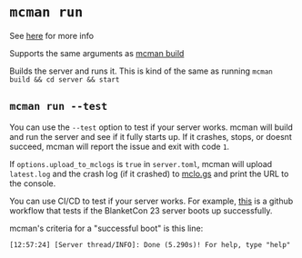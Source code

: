 # `mcman run`

See [here](../tutorials/building.md) for more info

Supports the same arguments as [mcman build](./build.md)

Builds the server and runs it. This is kind of the same as running `mcman build && cd server && start`

## `mcman run --test`

You can use the `--test` option to test if your server works. mcman will build and run the server and see if it fully starts up. If it crashes, stops, or doesnt succeed, mcman will report the issue and exit with code `1`.

If `options.upload_to_mclogs` is `true` in `server.toml`, mcman will upload `latest.log` and the crash log (if it crashed) to [mclo.gs](https://mclo.gs/) and print the URL to the console.

You can use CI/CD to test if your server works. For example, [this](https://github.com/ParadigmMC/mcman-bc23/blob/1938a567a2324607d816f17481e49c922af1ed87/.github/workflows/bc23test.yml) is a github workflow that tests if the BlanketCon 23 server boots up successfully.

mcman's criteria for a "successful boot" is this line:

```
[12:57:24] [Server thread/INFO]: Done (5.290s)! For help, type "help"
```
